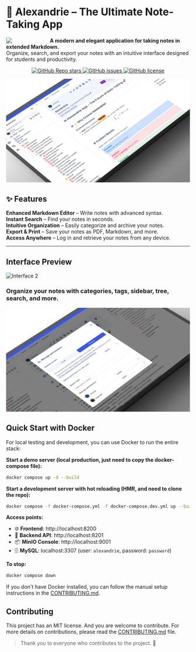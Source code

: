 # 📖 Alexandrie – The Ultimate Note-Taking App

<img src="./frontend/public/Logo/Alexandrie-logo-dark.png" width="120" align="left">

<b>A modern and elegant application for taking notes in extended Markdown.</b><br>
Organize, search, and export your notes with an intuitive interface designed for students and productivity.

<p align="center">
  <a href="https://github.com/Smaug6739/Alexandrie/stargazers">
    <img alt="GitHub Repo stars" src="https://img.shields.io/github/stars/Smaug6739/Alexandrie?style=social">
  </a>
  <a href="https://github.com/Smaug6739/Alexandrie/issues">
    <img alt="GitHub issues" src="https://img.shields.io/github/issues/Smaug6739/Alexandrie">
  </a>
  <a href="https://github.com/Smaug6739/Alexandrie/blob/main/LICENSE">
    <img alt="GitHub license" src="https://img.shields.io/github/license/Smaug6739/Alexandrie">
  </a>
</p>

![alexandrie-hub fr_dashboard_docs_218914302160015361](.github/present.png)

## ✨ Features

**Enhanced Markdown Editor** – Write notes with advanced syntax.  
**Instant Search** – Find your notes in seconds.  
**Intuitive Organization** – Easily categorize and archive your notes.  
**Export & Print** – Save your notes as PDF, Markdown, and more.  
**Access Anywhere** – Log in and retrieve your notes from any device.

---

## Interface Preview

![Interface 2](./frontend/public/screenshots/1.png)

### Organize your notes with categories, tags, sidebar, tree, search, and more.

![Interface 3](./frontend/public/screenshots/mock/3.png)


## Quick Start with Docker

For local testing and development, you can use Docker to run the entire stack:

**Start a demo server (local production, just need to copy the docker-compose file):**

```bash
docker compose up -d --build
```

**Start a development server with hot reloading (HMR, and need to clone the repo):**

```bash
docker compose -f docker-compose.yml -f docker-compose.dev.yml up --build
```

**Access points:**

- 🌐 **Frontend**: http://localhost:8200
- 🔌 **Backend API**: http://localhost:8201
- 📦 **MinIO Console**: http://localhost:9001
- 🗄️ **MySQL**: localhost:3307 (user: `alexandrie`, password: `password`)

**To stop:**

```bash
docker compose down
```

If you don't have Docker installed, you can follow the manual setup instructions in the [CONTRIBUTING.md](./CONTRIBUTING.md).

## Contributing

This project has an MIT license. And you are welcome to contribute.
For more details on contributions, please read the [CONTRIBUTING.md](./CONTRIBUTING.md) file.

> Thank you to everyone who contributes to the project. 🎉
